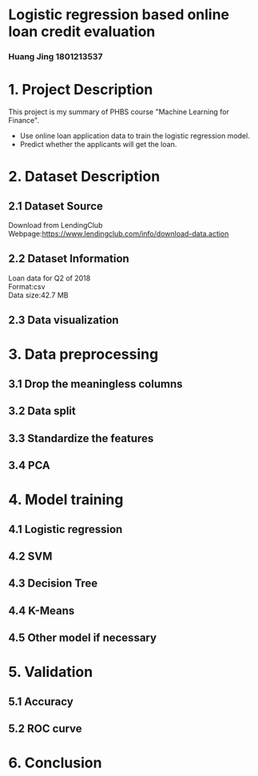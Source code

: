# Logistic regression based online loan credit evaluation
### Huang Jing  1801213537
# 1. Project Description
This project is my summary of PHBS course "Machine Learning for Finance".<br>
* Use online loan application data to train the logistic regression model.<br>
* Predict whether the applicants will get the loan.<br>

# 2. Dataset Description
## 2.1 Dataset Source
Download from LendingClub <br>
Webpage:https://www.lendingclub.com/info/download-data.action
## 2.2 Dataset Information
Loan data for Q2 of 2018<br>
Format:csv<br>
Data size:42.7 MB
## 2.3 Data visualization

# 3. Data preprocessing
## 3.1 Drop the meaningless columns
## 3.2 Data split
## 3.3 Standardize the features
## 3.4 PCA
# 4. Model training
## 4.1 Logistic regression
## 4.2 SVM
## 4.3 Decision Tree
## 4.4 K-Means
## 4.5 Other model if necessary
# 5. Validation
## 5.1 Accuracy
## 5.2 ROC curve
# 6. Conclusion
